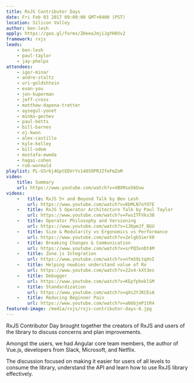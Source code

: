 ```yaml
---
title: RxJS Contributor Days
date: Fri Feb 03 2017 09:00:00 GMT+0400 (PST)
location: Silicon Valley
author: ben-lesh
apply: https://goo.gl/forms/ZHeeaJmjiJgYH0Vv2
framework: rxjs
leads:
    - ben-lesh
    - paul-taylor
    - jay-phelps
attendees:
    - igor-minar
    - andre-staltz
    - uri-goldshtein
    - evan-you
    - jon-kuperman
    - jeff-cross
    - matthew-dapena-tretter
    - aysegul-yonet
    - minko-gechev
    - paul-betts
    - bill-barnes
    - oj-kwon
    - alex-castillo
    - kyle-kelley
    - bill-odom
    - mostafa-eweda
    - hagai-cohen
    - rob-wormald
playlist: PL-G5r6j4GptEDVrYv140S9PRJZfeFmZoM
video:
    title: Summary
    url: https://www.youtube.com/watch?v=VBXMso56Ovw
videos:
    -   title: RxJS 5+ and Beyond Talk by Ben Lesh
        url: https://www.youtube.com/watch?v=KbMLN7oYO7E
    -   title: RxJS 5 Operator Architecture Talk by Paul Taylor
        url: https://www.youtube.com/watch?v=FwsITFVks38
    -   title: Operator Philosophy and Versioning
        url: https://www.youtube.com/watch?v=1JKpmJf_BGU
    -   title: Size & Modularity vs Ergonomics vs Performance
        url: https://www.youtube.com/watch?v=2elgbSierX0
    -   title: Breaking Changes & Communication
        url: https://www.youtube.com/watch?v=srPQ3xnDt4M
    -   title: Zone.js Integration
        url: https://www.youtube.com/watch?v=nfmS9LtqXnI
    -   title: Helping newbies understand value of Rx
        url: https://www.youtube.com/watch?v=22o4-kXt3es
    -   title: Debugger
        url: https://www.youtube.com/watch?v=KEpfpheklSM
    -   title: Standardization
        url: https://www.youtube.com/watch?v=qXs2YJKCEsA
    -   title: Reducing Beginner Pain
        url: https://www.youtube.com/watch?v=a66bjmP1tR4
featured-image: /media/rxjs/rxjs-contributor-days-6.jpg
---
```

RxJS Contributor Day brought together the creators of RxJS and users of the library to discuss concerns and plan improvements.

Amongst the users, we had Angular core team members, the author of Vue.js, developers from Slack, Microsoft, and Netflix.

The discussion focused on making it easier for users of all levels to consume the library, understand the API and learn how to use RxJS library effectively.
